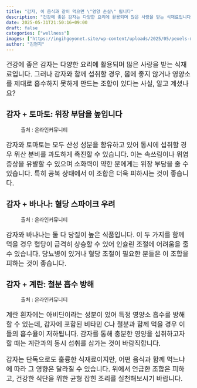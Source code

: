 ```yaml
---
title: "감자, 이 음식과 같이 먹으면 \"영양 손실\" 됩니다"
description: "건강에 좋은 감자는 다양한 요리에 활용되며 많은 사랑을 받는 식재료입니다. 그러나 감자와 함께 섭취할 경우, 몸에 좋지 않거나 영양소를 제대로 흡수하지 못하게 만드는 조합이 있다는 사실, 알고 계셨나요?"
date: 2025-05-31T21:50:16+09:00
draft: false
categories: ["wellness"]
images: ["https://ingihgoyonet.site/wp-content/uploads/2025/05/pexels-michael-burrows-7129145-683x1024.jpg", "https://ingihgoyonet.site/wp-content/uploads/2025/05/pexels-pixabay-357650-1024x683.jpg", "https://ingihgoyonet.site/wp-content/uploads/2025/05/pexels-cottonbro-3338493-684x1024.jpg"]
author: "김현지"
---
```


<p style="font-size:18px">건강에 좋은 감자는 다양한 요리에 활용되며 많은 사랑을 받는 식재료입니다. 그러나 감자와 함께 섭취할 경우, 몸에 좋지 않거나 영양소를 제대로 흡수하지 못하게 만드는 조합이 있다는 사실, 알고 계셨나요?</p> <h2 >감자 + 토마토: 위장 부담을 높입니다</h2> <figure ><img src="https://ingihgoyonet.site/wp-content/uploads/2025/05/pexels-michael-burrows-7129145-683x1024.jpg" alt="" style="aspect-ratio:16/9;object-fit:cover"/><figcaption >출처 : 온라인커뮤니티</figcaption></figure> <p style="font-size:18px">감자와 토마토는 모두 산성 성분을 함유하고 있어 동시에 섭취할 경우 위산 분비를 과도하게 촉진할 수 있습니다. 이는 속쓰림이나 위염 증상을 유발할 수 있으며 소화력이 약한 분에게는 위장 부담을 줄 수 있습니다. 특히 공복 상태에서 이 조합은 더욱 피하시는 것이 좋습니다.</p> <h2 >감자 + 바나나: 혈당 스파이크 우려</h2> <figure ><img src="https://ingihgoyonet.site/wp-content/uploads/2025/05/pexels-pixabay-357650-1024x683.jpg" alt="" style="aspect-ratio:16/9;object-fit:cover"/><figcaption >출처 : 온라인커뮤니티</figcaption></figure> <p style="font-size:18px">감자와 바나나는 둘 다 당질이 높은 식품입니다. 이 두 가지를 함께 먹을 경우 혈당이 급격히 상승할 수 있어 인슐린 조절에 어려움을 줄 수 있습니다. 당뇨병이 있거나 혈당 조절이 필요한 분들은 이 조합을 피하는 것이 좋습니다.</p> <h2 >감자 + 계란: 철분 흡수 방해</h2> <figure ><img src="https://ingihgoyonet.site/wp-content/uploads/2025/05/pexels-cottonbro-3338493-684x1024.jpg" alt="" style="aspect-ratio:16/9;object-fit:cover"/><figcaption >출처 : 온라인커뮤니티</figcaption></figure> <p style="font-size:18px">계란 흰자에는 아비딘이라는 성분이 있어 특정 영양소 흡수를 방해할 수 있는데, 감자에 포함된 비타민 C나 철분과 함께 먹을 경우 이들의 흡수율이 저하됩니다. 감자를 통해 충분한 영양을 섭취하고자 할 때는 계란과의 동시 섭취를 삼가는 것이 바람직합니다.</p> <p style="font-size:18px">감자는 단독으로도 훌륭한 식재료이지만, 어떤 음식과 함께 먹느냐에 따라 그 영향은 달라질 수 있습니다. 위에서 언급한 조합은 피하고, 건강한 식단을 위한 균형 잡힌 조리를 실천해보시기 바랍니다.</p>